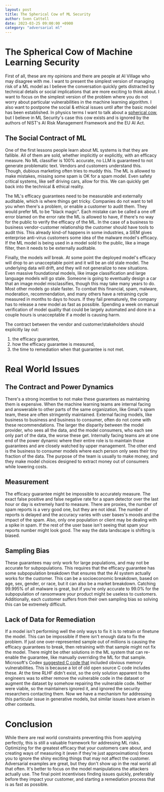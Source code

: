 ```yaml
---
layout: post
title: The Spherical Cow of ML Security
author: Sven Cattell
date: 2023-03-25 09:00:00 +0900
category: "adversarial ml"
---
```


# The Spherical Cow of Machine Learning Security

First of all, these are my opinions and there are people at AI Village who may disagree with me. I want to present the simplest version of managing risk of a ML model as I believe the conversation quickly gets distracted by technical details or social implications that are more exciting to think about. I want to focus on the simplest version of the problem where you do not worry about particular vulnerabilities in the machine learning algorithm. I also want to postpone the social & ethical issues until after the basic model has been established. In physics terms I want to talk about a [spherical cow](https://en.wikipedia.org/wiki/Spherical_cow), but I believe in ML Security's case this cow exists and is ignored by the authors of NIST's AI Risk Management Framework and the EU AI Act.

## The Social Contract of ML 

One of the first lessons people learn about ML systems is that they are fallible. All of them are sold, whether implicitly or explicitly, with an efficacy measure. No ML classifier is 100% accurate, no LLM is guaranteed to not generate problematic text. Vendors and customers understand this. Though, dubious marketing often tries to muddy this. The ML is allowed to make mistakes, missing some spam is OK for a spam model. Even safety critical systems, like self driving cars, allow for this. We can quickly get back into the technical & ethical reality.  

The ML's efficacy guarantees need to be measurable and externally auditable, which is where things get tricky. Companies do not want to tell you when there's a problem, or enable a customer to audit them. They would prefer ML to be "black magic". Each mistake can be called a one off error blamed on the error rate the ML is allowed to have, if there's no way for the public to verify the efficacy of the ML. In the case of a business to business vendor-customer relationship the customer should have tools to audit this. This already kind-of happens in some industries, a SIEM gives enterprise anti-virus customers some idea of the malware model's efficacy. If the ML model is being used in a model sold to the public, like a image filter, then it needs to be externally auditable. 

Finally, the models _will_ break. At some point the deployed model's efficacy will drop to an unacceptable point and it will be an old stale model. The underlying data will drift, and they will not generalize to new situations. Even massive foundational models, like image classification and large language models will go stale. Someone is going to eventually design a car that an image model misclassifies, though this may take many years to do. Most other models go stale faster. To combat this financial, spam, malware, moderation, recommendation, and many others have a retraining cycle measured in months to days to hours. If they fail prematurely, the company has to release a new model as fast as possible. Spending a week on manual verification of model quality that could be largely automated and done in a couple hours is unacceptable if a model is causing harm.   

The contract between the vendor and customer/stakeholders should explicitly lay out:
1. the efficacy guarantee,
2. how the efficacy guarantee is measured,
3. the time to remediation when that guarantee is not met.

# Real World Issues

## The Contract and Power Dynamics 

There's a strong incentive to not make these guarantees as maintaining them is expensive. When the machine learning teams are internal facing and answerable to other parts of the same organization, like Gmail's spam team, these are often stringently maintained. External facing models, like business to business and business to consumer, often do not come with these recommendations. The larger the disparity between the model provider, who sees all the data, and the model consumers, who each see only part of the data, the worse these get. Internally facing teams are at one end of the power dynamic where their entire role is to maintain those guarantees and are closely watched by upper management. The other end is the business to consumer models where each person only sees their tiny fraction of the data. The purpose of the team is usually to make money, and they make model choices designed to extract money out of consumers while lowering costs. 

## Measurement

The efficacy guarantee might be impossible to accurately measure. The exact false positive and false negative rate for a spam detector over the last hour or day is extremely hard to measure. There are proxies, the number of spam reports is a very good one, but they are not ideal. The number of reports is delayed and the accuracy varies with user bases's moods and the impact of the spam. Also, only one population or client may be dealing with a spike in spam. If the rest of the user base isn't seeing that spam your reports number might look good. The way the data landscape is shifting is biased. 

## Sampling Bias

These guarantees may only work for large populations, and may not be accurate for subpopulations. This requires that the efficacy guarantee has some subpopulation breakdown that ensures that the AI system actually works for the customer. This can be a socioeconomic breakdown, based on age, sex, gender, or race, but it can also be a market breakdown. Catching 99.995% of all malware is great, but if you're only accurate to 99.0% for the subpopulation of ransomware your product might be useless to customers. Additionally, each customer suffers from their own sampling bias so solving this can be extremely difficult.

## Lack of Data for Remediation 

If a model isn't performing well the only ways to fix it is to retrain or finetune the model. This can be impossible if there isn't enough data to fix the problem. If just one over-represented sample out of millions is causing the efficacy guarantees to break, then retraining with that sample might not fix the model. There might be other solutions in the ML system that can re-enable the guarantee, like manually overriding the ML for that sample. Microsoft's Codex [suggested C code that](https://www.lightbluetouchpaper.org/2022/08/05/the-dynamics-of-industry-wide-disclosure/) included obvious memory vulnerabilities. This is because a lot of old open source C code includes these. At the time RLHF didn't exist, so the only solution apparent to the engineers was to either remove the vulnerable code in the dataset or augment the dataset by somehow repairing the vulnerable code. Neither were viable, so the maintainers ignored it, and ignored the security researchers contacting them. Now we have a mechanism for addressing this particular issue in generative models, but similar issues have arisen in other contexts.

# Conclusion

While there are real world constraints preventing this from applying perfectly, this is still a valuable framework for addressing ML risks. Optimizing for the greatest efficacy that your customers care about, and creating ways of measuring it (even if they're just approximations) forces you to ignore the shiny exciting things that may not affect the customer. Adversarial examples are great, but they don't show up in the real world all that often. It's better to focus on the model manipulations the attackers actually use. The final point incentivises finding issues quickly, preferably before they impact your customer, and starting a remediation process that is as fast as possible. 

